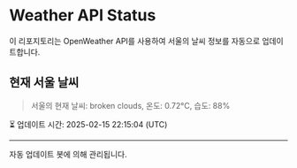 
# Weather API Status

이 리포지토리는 OpenWeather API를 사용하여 서울의 날씨 정보를 자동으로 업데이트합니다.

## 현재 서울 날씨
> 서울의 현재 날씨: broken clouds, 온도: 0.72°C, 습도: 88%

⏳ 업데이트 시간: 2025-02-15 22:15:04 (UTC)

---
자동 업데이트 봇에 의해 관리됩니다.

